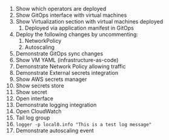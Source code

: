 1. Show which operators are deployed
4. Show GitOps interface with virtual machines
2. Show Virtualization section with virtual machines deployed
   1. Deployed via application manifest in GitOps
5. Deploy the following changes by uncommenting:
   1. NetworkPolicy
   2. Autoscaling
6. Demonstrate GitOps sync changes
7. Show VM YAML (infrastructure-as-code)
8. Demonstrate Network Policy allowing traffic
9.  Demonstrate External secrets integration
   1. Show AWS secrets manager
   2. Show secrets store
   3. Show secret
   4. Open interface
10. Demonstrate logging integration
   1.  Open CloudWatch
   2.  Tail log group
   3.  `logger -p local0.info "This is a test log message"`
11. Demonstrate autoscaling event